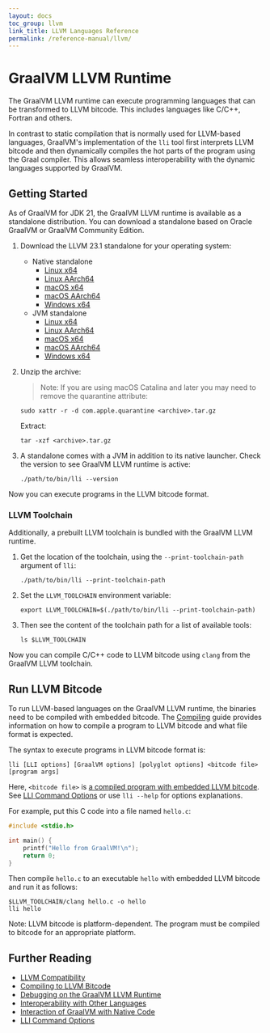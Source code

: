 ```yaml
---
layout: docs
toc_group: llvm
link_title: LLVM Languages Reference
permalink: /reference-manual/llvm/
---
```

# GraalVM LLVM Runtime

The GraalVM LLVM runtime can execute programming languages that can be transformed to LLVM bitcode.
This includes languages like C/C++, Fortran and others.

In contrast to static compilation that is normally used for LLVM-based languages, GraalVM's implementation of the `lli` tool first interprets LLVM bitcode and then dynamically compiles the hot parts of the program using the Graal compiler.
This allows seamless interoperability with the dynamic languages supported by GraalVM.

## Getting Started

As of GraalVM for JDK 21, the GraalVM LLVM runtime is available as a standalone distribution. 
You can download a standalone based on Oracle GraalVM or GraalVM Community Edition. 

1. Download the LLVM 23.1 standalone for your operating system:

   - Native standalone
      * [Linux x64](https://gds.oracle.com/api/20220101/artifacts/07867F4EBC7C81ADE0631718000AA7AB/content)
      * [Linux AArch64](https://gds.oracle.com/api/20220101/artifacts/07867F4EBC8181ADE0631718000AA7AB/content)
      * [macOS x64](https://gds.oracle.com/api/20220101/artifacts/069B4EC01CBE519AE0631718000AA34D/content)
      * [macOS AArch64](https://gds.oracle.com/api/20220101/artifacts/069B12298BE249EDE0631718000A11BC/content)
      * [Windows x64](https://gds.oracle.com/api/20220101/artifacts/069B12298BE749EDE0631718000A11BC/content)
   - JVM standalone
      * [Linux x64](https://gds.oracle.com/api/20220101/artifacts/069B12298BEC49EDE0631718000A11BC/content)
      * [Linux AArch64](https://gds.oracle.com/api/20220101/artifacts/069B4EC01CC3519AE0631718000AA34D/content)
      * [macOS x64](https://gds.oracle.com/api/20220101/artifacts/07867F4EBC8881ADE0631718000AA7AB/content)
      * [macOS AArch64](https://gds.oracle.com/api/20220101/artifacts/069B4EC01CC8519AE0631718000AA34D/content)
      * [Windows x64](https://gds.oracle.com/api/20220101/artifacts/07867F4EBC8D81ADE0631718000AA7AB/content)

2. Unzip the archive:

    > Note: If you are using macOS Catalina and later you may need to remove the quarantine attribute:
    ```shell
    sudo xattr -r -d com.apple.quarantine <archive>.tar.gz
    ```
    
    Extract:
    ```shell
    tar -xzf <archive>.tar.gz
    ```

3. A standalone comes with a JVM in addition to its native launcher. Check the version to see GraalVM LLVM runtime is active:
    ```shell
    ./path/to/bin/lli --version
    ```

Now you can execute programs in the LLVM bitcode format.

### LLVM Toolchain

Additionally, a prebuilt LLVM toolchain is bundled with the GraalVM LLVM runtime.

1. Get the location of the toolchain, using the `--print-toolchain-path` argument of `lli`:
    ```shell
    ./path/to/bin/lli --print-toolchain-path
    ```

2. Set the `LLVM_TOOLCHAIN` environment variable: 
    ```shell
    export LLVM_TOOLCHAIN=$(./path/to/bin/lli --print-toolchain-path)
    ```

3. Then see the content of the toolchain path for a list of available tools:
    ```shell
    ls $LLVM_TOOLCHAIN
    ```

Now you can compile C/C++ code to LLVM bitcode using `clang` from the GraalVM LLVM toolchain.

## Run LLVM Bitcode

To run LLVM-based languages on the GraalVM LLVM runtime, the binaries need to be compiled with embedded bitcode.
The [Compiling](Compiling.md) guide provides information on how to compile a program to LLVM bitcode and what file format is expected.

The syntax to execute programs in LLVM bitcode format is:
```shell
lli [LLI options] [GraalVM options] [polyglot options] <bitcode file> [program args]
```

Here, `<bitcode file>` is [a compiled program with embedded LLVM bitcode](Compiling.md).
See [LLI Command Options](Options.md) or use `lli --help` for options explanations.

For example, put this C code into a file named `hello.c`:
```c
#include <stdio.h>

int main() {
    printf("Hello from GraalVM!\n");
    return 0;
}
```

Then compile `hello.c` to an executable `hello` with embedded LLVM bitcode and run it as follows:
```shell
$LLVM_TOOLCHAIN/clang hello.c -o hello
lli hello
```

Note: LLVM bitcode is platform-dependent.
The program must be compiled to bitcode for an appropriate platform.

## Further Reading

- [LLVM Compatibility](Compatibility.md)
- [Compiling to LLVM Bitcode](Compiling.md)
- [Debugging on the GraalVM LLVM Runtime](Debugging.md)
- [Interoperability with Other Languages](Interoperability.md)
- [Interaction of GraalVM with Native Code](NativeExecution.md)
- [LLI Command Options](Options.md)